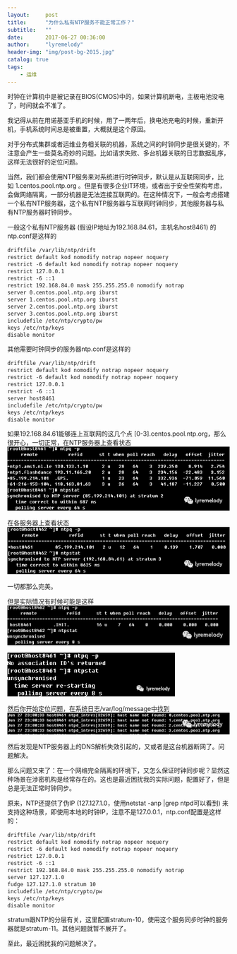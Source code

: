 ```yaml
---
layout:     post
title:      "为什么私有NTP服务不能正常工作？"
subtitle:   ""
date:       2017-06-27 00:36:00
author:     "lyremelody"
header-img: "img/post-bg-2015.jpg"
catalog: true
tags:
    - 运维
---
```



时钟在计算机中是被记录在BIOS(CMOS)中的，如果计算机断电，主板电池没电了，时间就会不准了。

我记得从前在用诺基亚手机的时候，用了一两年后，换电池充电的时候，重新开机，手机系统时间总是被重置，大概就是这个原因。

对于分布式集群或者运维业务相关联的机器，系统之间的时钟同步是很关键的，不注意会产生一些莫名奇妙的问题。比如请求失败、多台机器关联的日志数据乱序，这样无法很好的定位问题。

当然，我们都会使用NTP服务来对系统进行时钟同步，默认是从互联网同步，比如 1.centos.pool.ntp.org 。但是有很多企业IT环境，或者出于安全性架构考虑，会做网络隔离，一部分机器是无法连接互联网的。在这种情况下，一般会考虑搭建一个私有NTP服务器，这个私有NTP服务器与互联网时钟同步，其他服务器与私有NTP服务器时钟同步。

一般这个私有NTP服务器 (假设IP地址为192.168.84.61，主机名host8461) 的ntp.conf是这样的

    driftfile /var/lib/ntp/drift
    restrict default kod nomodify notrap nopeer noquery
    restrict -6 default kod nomodify notrap nopeer noquery
    restrict 127.0.0.1
    restrict -6 ::1
    restrict 192.168.84.0 mask 255.255.255.0 nomodify notrap
    server 0.centos.pool.ntp.org iburst
    server 1.centos.pool.ntp.org iburst
    server 2.centos.pool.ntp.org iburst
    server 3.centos.pool.ntp.org iburst
    includefile /etc/ntp/crypto/pw
    keys /etc/ntp/keys
    disable monitor 

其他需要时钟同步的服务器ntp.conf是这样的

    driftfile /var/lib/ntp/drift
    restrict default kod nomodify notrap nopeer noquery
    restrict -6 default kod nomodify notrap nopeer noquery
    restrict 127.0.0.1
    restrict -6 ::1
    server host8461
    includefile /etc/ntp/crypto/pw
    keys /etc/ntp/keys
    disable monitor 

如果192.168.84.61能够连上互联网的这几个点 [0-3].centos.pool.ntp.org，那么很开心，一切正常，在NTP服务器上查看状态
![](/img/in-post/post-ops-ntp/ops_ntp_01.png)

在各服务器上查看状态
![](/img/in-post/post-ops-ntp/ops_ntp_02.png)

一切都那么完美。

但是实际情况有时候可能是这样
![](/img/in-post/post-ops-ntp/ops_ntp_03.png)

![](/img/in-post/post-ops-ntp/ops_ntp_04.png)

然后你开始定位问题，在系统日志/var/log/message中找到
![](/img/in-post/post-ops-ntp/ops_ntp_05.png)

然后发现是NTP服务器上的DNS解析失效引起的，又或者是这台机器断网了。问题解决。

那么问题又来了：在一个网络完全隔离的环境下，又怎么保证时钟同步呢？显然这种场景在涉密机构是经常存在的。这也是最近困扰我的实际问题，配置好了，但是总是无法正常时钟同步。

原来，NTP还提供了伪IP (127.127.1.0，使用netstat -anp \|grep ntpd可以看到) 来支持这种场景，即使用本地的时钟IP，注意不是127.0.0.1，ntp.conf配置是这样的：

    driftfile /var/lib/ntp/drift
    restrict default kod nomodify notrap nopeer noquery
    restrict -6 default kod nomodify notrap nopeer noquery
    restrict 127.0.0.1
    restrict -6 ::1
    restrict 192.168.84.0 mask 255.255.255.0 nomodify notrap
    server 127.127.1.0
    fudge 127.127.1.0 stratum 10
    includefile /etc/ntp/crypto/pw
    keys /etc/ntp/keys
    disable monitor 

stratum跟NTP的分层有关，这里配置stratum-10，使用这个服务同步时钟的服务器就是stratum-11。其他问题就暂不展开了。

至此，最近困扰我的问题解决了。


